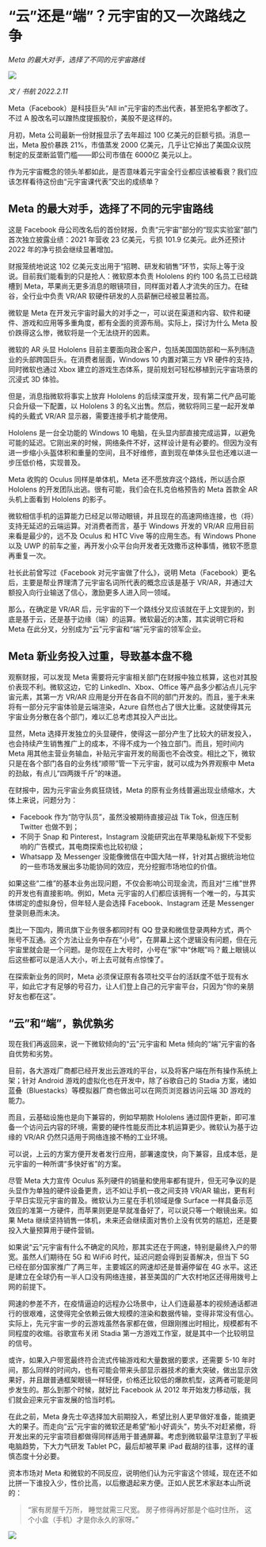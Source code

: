 # “云”还是“端”？元宇宙的又一次路线之争

*Meta 的最大对手，选择了不同的元宇宙路线*

![](https://lishuhang.me/img/2022/02/0211-00.jpg)

*文 / 书航 2022.2.11*

Meta（Facebook）是科技巨头“All in”元宇宙的杰出代表，甚至把名字都改了。不过 A 股改名可以蹭热度提振股价，美股不是这样的。

月初，Meta 公司最新一份财报显示了去年超过 100 亿美元的巨额亏损。消息一出，Meta 股价暴跌 21%，市值蒸发 2000 亿美元，几乎让它掉出了美国众议院制定的反垄断监管门槛——即公司市值在 6000亿 美元以上。

作为元宇宙概念的领头羊都如此，是否意味着元宇宙全行业都应该被看衰？我们应该怎样看待这份由“元宇宙课代表”交出的成绩单？

## Meta 的最大对手，选择了不同的元宇宙路线

这是 Facebook 母公司改名后的首份财报，负责“元宇宙”部分的“现实实验室”部门首次独立披露业绩：2021 年营收 23 亿美元，亏损 101.9 亿美元。此外还预计 2022 年的净亏损会继续显著增加。

财报笼统地说这 102 亿美元支出用于“招聘、研发和销售”环节，实际上等于没说。目前我们能看到的只是抢人：微软原本负责 Hololens 的约 100 名员工已经跳槽到 Meta，苹果尚无更多消息的眼镜项目，同样面对着人才流失的压力。在硅谷，全行业中负责 VR/AR 软硬件研发的人员薪酬已经被显著拉高。

微软是 Meta 在开发元宇宙时最大的对手之一，可以说在渠道和内容、软件和硬件、游戏和应用等多重角度，都有全面的资源布局。实际上，探讨为什么 Meta 股价跌得这么惨，微软将是一个无法绕开的因素。

微软的 AR 头显 Hololens 目前主要面向政企客户，包括美国国防部和一系列制造业的头部跨国巨头。在消费者层面，Windows 10 内置对第三方 VR 硬件的支持，同时微软也通过 Xbox 建立的游戏生态体系，提前规划可轻松移植到元宇宙场景的沉浸式 3D 体验。

但是，消息指微软将事实上放弃 Hololens 的后续深度开发，现有第二代产品可能只会升级一下配置，以 Hololens 3 的名义出售。然后，微软将同三星一起开发单纯的头戴式 VR/AR 显示器，需要连接手机才能使用。

Hololens 是一台全功能的 Windows 10 电脑，在头显内部直接完成运算，以避免可能的延迟。它刚出来的时候，网络条件不好，这样设计是有必要的。但因为没有进一步缩小头盔体积和重量的空间，且不好维修，直到现在单体头显也还难以进一步压低价格，实现普及。

Meta 收购的 Oculus 同样是单体机，Meta 还不愿放弃这个路线，所以适合原 Hololens 的开发团队出逃。很有可能，我们会在扎克伯格预告的 Meta 首款全 AR 头机上面看到 Hololens 的影子。

微软相信手机的运算能力已经足以带动眼镜，并且现在的高速网络连接，也（将）支持无延迟的云端运算。对消费者而言，基于 Windows 开发的 VR/AR 应用目前来看是最少的，远不及 Oculus 和 HTC Vive 等的应用生态。有 Windows Phone 以及 UWP 的前车之鉴，再开发小众平台向开发者无效撒币这种事情，微软不愿意再重复一次。

社长此前曾写过《Facebook 对元宇宙做了什么》，说明 Meta（Facebook）更名后，主要是帮业界理清了元宇宙名词所代表的概念应该是基于 VR/AR，并通过大额投入向行业输送了信心，激励更多人进入同一领域。

那么，在确定是 VR/AR 后，元宇宙的下一个路线分叉应该就在于上文提到的，到底是基于云，还是基于边缘（端）的运算。微软最近的决策，其实说明它将和 Meta 在此分叉，分别成为“云”元宇宙和“端”元宇宙的领军企业。

## Meta 新业务投入过重，导致基本盘不稳

观察财报，可以发现 Meta 需要将元宇宙相关部门在财报中独立核算，这也对其股价表现不利。微软这边，它的 LinkedIn、Xbox、Office 等产品多少都沾点儿元宇宙元素，其第一方 VR/AR 应用是分开在各自不同的部门开发的。而且，鉴于未来将有一部分元宇宙体验是云端渲染，Azure 自然也占了很大比重。这就使得其元宇宙业务分散在各个部门，难以汇总考虑其投入产出比。

显然，Meta 选择开发独立的头显硬件，使得这一部分产生了比较大的研发投入，也会持续产生销售推广上的成本，不得不成为一个独立部门。而且，短时间内 Meta 用其他主营业务输血，补贴元宇宙开发的局面也不会改变。相比之下，微软只是在各个部门各自的业务线“顺带”管一下元宇宙，就可以成为外界观察中 Meta 的劲敌，有点儿“四两拨千斤”的味道。

在财报中，因为元宇宙业务疯狂烧钱，Meta 的原有业务线普遍出现业绩缩水，大体上来说，问题分为：

- Facebook 作为“防守队员”，虽然没被期待直接迎战 Tik Tok，但连压制 Twitter 也做不到；
- 不同于 Snap 和 Pinterest，Instagram 没能研究出在苹果隐私新规下不受影响的广告模式，其电商探索也比较初级；
- Whatsapp 及 Messenger 没能像微信在中国大陆一样，针对其占据统治地位的一些市场发展出多功能协同的效应，充分挖掘市场地位的价值。

如果这些“二维”的基本业务出现问题，不仅会影响公司现金流，而且对“三维”世界的开发也有直接影响。例如，Meta 元宇宙的人们都应该拥有一个唯一的，与其实体绑定的虚拟身份，但年轻人是会选择 Facebook、Instagram 还是 Messenger 登录则悬而未决。

类比一下国内，腾讯旗下业务很多都同时有 QQ 登录和微信登录两种方式，两个账号不互通。这个方法让业务中存在“小号”，在屏幕上这个逻辑没有问题，但在元宇宙里就会是一个问题。是你现在上大号时，小号在“家”中“休眠”吗？戴上眼镜以后这些都可以是活人大小，听上去可就有点惊悚了。

在探索新业务的同时，Meta 必须保证原有各项社交平台的活跃度不低于现有水平，如此它才有足够的号召力，让人们登上自己的元宇宙平台，只因为“你的亲朋好友也都在这”。

## “云”和“端”，孰优孰劣

现在我们再返回来，说一下微软倾向的“云”元宇宙和 Meta 倾向的“端”元宇宙的各自优势和劣势。

目前，各大游戏厂商都已经开发出云游戏的平台，以及将客户端在所有操作系统上架；针对 Android 游戏的虚拟化也在开发中，除了谷歌自己的 Stadia 方案，诸如蓝叠（Bluestacks）等模拟器厂商也做出可以在网页浏览器访问云端 3D 游戏的能力。

而且，云基础设施也是向下兼容的，例如早期款 Hololens 通过固件更新，即可准备一个访问云内容的环境，需要的硬件性能反而比本机运算更少。微软认为基于边缘的 VR/AR 仍然只适用于网络连接不畅的工业环境。

可以说，上云的方案方便开发者发行应用，部署速度快，向下兼容，且成本低，是元宇宙的一种所谓“多快好省”的方案。

尽管 Meta 大力宣传 Oculus 系列硬件的销量和使用率都有提升，但无可争议的是头显作为单独的硬件设备更贵，远不如让手机一夜之间支持 VR/AR 输出，更有利于早日实现元宇宙的普及。微软认为三星在手机领域是像 Surface 一样具备示范效应的准第一方硬件，而苹果则更是早就准备好了，可以说只等一个眼镜出来。如果 Meta 继续坚持销售一体机，未来还会继续面对售价上没有优势的尴尬，还是要投入大量预算用于硬件营销。

如果说“云”元宇宙有什么不确定的风险，那其实还在于网速，特别是最终入户的带宽。虽然人们期待在 5G 和 WiFi6 时代，延迟问题会得到妥善解决，但当下 5G 已经在部分国家推广了两三年，主要城区的网速却还是普遍停留在 4G 水平。这还是建立在全球仍有一半人口没有网络连接，甚至美国的广大农村地区还得用拨号上网的前提下。

网速的参差不齐，在疫情逼迫的远程办公场景中，让人们连最基本的视频通话都进行的很艰难，这使得完全依赖云做大规模的渲染和数据传输，变得非常没有信心。实际上，先元宇宙一步的云游戏虽然各家都在做，但跟刚推出时相比，规模都有不同程度的收缩。谷歌宣布关闭 Stadia 第一方游戏工作室，就是其中一个比较明显的信号。

或许，如果入户带宽最终符合流式传输游戏和大量数据的要求，还需要 5-10 年时间，那么同样的时间内，也有可能会带来头部显示器技术的重大突破，做出显示效果好，并且跟普通框架眼镜一样轻便，价格还比较低的爆款机型，这两者可能是同步发生的。那么到那个时候，就好比 Facebook 从 2012 年开始发力移动版，我们就会迎来元宇宙发展的恰当时机。

在此之前，Meta 身先士卒选择加大前期投入，希望比别人更早做好准备，能摘更大的果子。而走向“云”元宇宙的微软还是希望“船小好调头”，势头不对赶紧撤，将开发出来的元宇宙项目都做得同样适用于普通屏幕。考虑到微软最早注意到了平板电脑趋势，下大力气研发 Tablet PC，最后却被苹果 iPad 截胡的往事，这样的谨慎态度十分必要。

资本市场对 Meta 和微软的不同反应，说明他们认为元宇宙这个领域，现在还不如比拼一下谁投入少，性价比高，以后撤退起来方便。正如人民艺术家赵本山所说的：

> “家有房屋千万所，
> 睡觉就需三尺宽。
> 房子修得再好那是个临时住所，
> 这个小盒（手机）才是你永久的家呀。”

![](https://lishuhang.me/img/2022/02/0211-01.png)